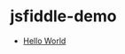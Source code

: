 # jsfiddle-demo

- [Hello World](https://jsfiddle.net/gh/get/library/pure/ckxng/jsfiddle-demo/tree/master/hello-world)

